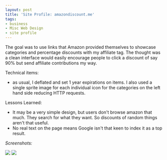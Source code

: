 ```yaml
---
layout: post
title: 'Site Profile: amazondiscount.me'
tags:
- business
- Misc Web Design
- site profile
---
```


The goal was to use links that Amazon provided themselves to showcase categories and percentage discounts with my affiliate tag.  The thought was a clean interface would easily encourage people to click a discount of say 90% but send affiliate contributions my way.

Technical items:

- as usual, I deflated and set 1 year expirations on items.  I also used a single sprite image for each individual icon for the categories on the left hand side reducing HTTP requests.

Lessons Learned:

- It may be a very simple design, but users don't browse amazon that much.  They search for what they want.  So discounts of random things aren't that useful.
- No real text on the page means Google isn't that keen to index it as a top result.

_Screenshots:_

[![](http://aaronsaray.com/wp-content/uploads/2012/03/Screenshot-at-2012-03-14-165821-150x150.png)](http://aaronsaray.com/wp-content/uploads/2012/03/Screenshot-at-2012-03-14-165821.png)
[![](http://aaronsaray.com/wp-content/uploads/2012/03/Screenshot-at-2012-03-14-165827-150x150.png)](http://aaronsaray.com/wp-content/uploads/2012/03/Screenshot-at-2012-03-14-165827.png)
